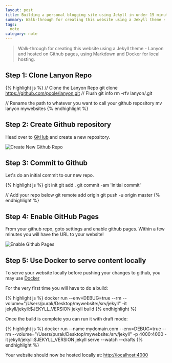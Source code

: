 ```yaml
---
layout: post
title: Building a personal blogging site using Jekyll in under 15 minutes
summary: Walk-through for creating this website using a Jekyll theme - Lanyon and hosted on Github pages, using Markdown and Docker for local hosting.
tags:
  note
category: note
---
```


> Walk-through for creating this website using a Jekyll theme - Lanyon and hosted on Github pages, using Markdown and Docker for local hosting.

## Step 1: Clone Lanyon Repo

{% highlight js %}
// Clone the Lanyon Repo
git clone https://github.com/poole/lanyon.git
// Flush git info
rm -rfv lanyon/.git

// Rename the path to whatever you want to call your github repository
mv lanyon mywebsites
{% endhighlight %}

## Step 2: Create Github repository

Head over to [GitHub](https://github.com/new) and create a new repository.

![Create New Github Repo]({{site.baseurl}}/assets/githubRepo.png)

## Step 3: Commit to Github

Let's do an initial commit to our new repo.

{% highlight js %}
git init
git add .
git commit -am 'initial commit'

// Add your repo below
git remote add origin <your repo>
git push -u origin master
{% endhighlight %}

## Step 4: Enable GitHub Pages

From your github repo, goto settings and enable github pages. Within a few minutes you will have the URL to your website!

![Enable Github Pages]({{site.baseurl}}/assets/githubPages.png)

## Step 5: Use Docker to serve content locally

To serve your website locally before pushing your changes to github, you may use [Docker](https://www.docker.com/)

For the very first time you will have to do a build:

{% highlight js %}
docker run --env=DEBUG=true --rm --volume="/Users/purak/Desktop/mywebsite:/srv/jekyll" -it jekyll/jekyll:$JEKYLL_VERSION jekyll build
{% endhighlight %}

Once the build is complete you can run it with draft mode:

{% highlight js %}
docker run --name mydomain.com --env=DEBUG=true --rm --volume="/Users/purak/Desktop/mywebsite:/srv/jekyll" -p 4000:4000 -it jekyll/jekyll:$JEKYLL_VERSION jekyll serve --watch --drafts
{% endhighlight %}

Your website should now be hosted locally at: [http://localhost:4000](http://localhost:4000)
